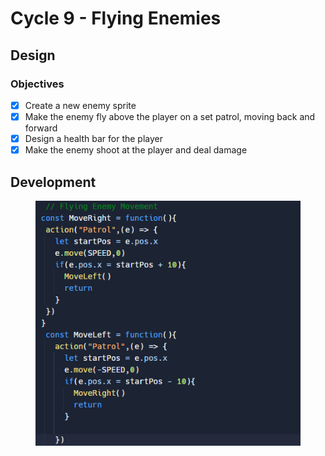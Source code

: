 # Cycle 9 - Flying Enemies

## Design

### Objectives

* [x] Create a new enemy sprite
* [x] Make the enemy fly above the player on a set patrol, moving back and forward
* [x] Design a health bar for the player
* [x] Make the enemy shoot at the player and deal damage

## Development

<figure><img src="../.gitbook/assets/image (2).png" alt=""><figcaption></figcaption></figure>

